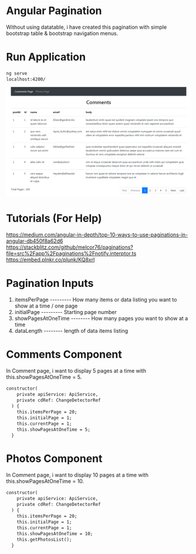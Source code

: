 # Angular Pagination

Without using datatable, i have created this pagination with simple bootstrap table & bootstrap navigation menus.

# Run Application
```
ng serve
localhost:4200/
```

![Angular-Padination](ss.png)

# Tutorials (For Help)

https://medium.com/angular-in-depth/top-10-ways-to-use-paginations-in-angular-db450f8a62d6
https://stackblitz.com/github/melcor76/paginations?file=src%2Fapp%2Fpaginations%2Fnotify.interptor.ts
https://embed.plnkr.co/plunk/KQ8xrl


# Pagination Inputs

1. itemsPerPage --------- How many items or data listing you want to show at a time / one page
2. initialPage --------- Starting page number
3. showPagesAtOneTime -------- How many pages you want to show at a time
4. dataLength -------- length of data items listing

# Comments Component
In Comment page, i want to display 5 pages at a time with this.showPagesAtOneTime = 5.

```
constructor(
    private apiService: ApiService,
    private cdRef: ChangeDetectorRef
  ) {
    this.itemsPerPage = 20;
    this.initialPage = 1;
    this.currentPage = 1;
    this.showPagesAtOneTime = 5;
  }
```

# Photos Component
In Comment page, i want to display 10 pages at a time with this.showPagesAtOneTime = 10.

```
constructor(
    private apiService: ApiService,
    private cdRef: ChangeDetectorRef
  ) {
    this.itemsPerPage = 20;
    this.initialPage = 1;
    this.currentPage = 1;
    this.showPagesAtOneTime = 10;
    this.getPhotosList();
  }
```  